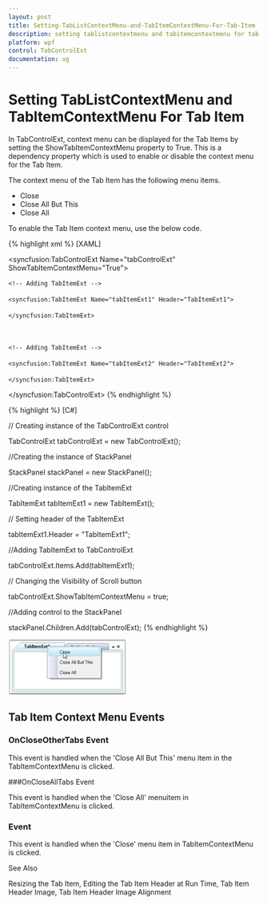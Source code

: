```yaml
---
layout: post
title: Setting-TabListContextMenu-and-TabItemContextMenu-For-Tab-Item
description: setting tablistcontextmenu and tabitemcontextmenu for tab item
platform: wpf
control: TabControlExt
documentation: ug
---
```


# Setting TabListContextMenu and TabItemContextMenu For Tab Item

In TabControlExt, context menu can be displayed for the Tab Items by setting the ShowTabItemContextMenu property to True. This is a dependency property which is used to enable or disable the context menu for the Tab Item.

The context menu of the Tab Item has the following menu items.

* Close
* Close All But This
* Close All



To enable the Tab Item context menu, use the below code.


{% highlight xml %}
[XAML]



<!-- Adding TabControlExt  -->

<syncfusion:TabControlExt Name="tabControlExt" ShowTabItemContextMenu="True">



    <!-- Adding TabItemExt -->

    <syncfusion:TabItemExt Name="tabItemExt1" Header="TabItemExt1">

    </syncfusion:TabItemExt>



    <!-- Adding TabItemExt -->

    <syncfusion:TabItemExt Name="tabItemExt2" Header="TabItemExt2">

    </syncfusion:TabItemExt>

</syncfusion:TabControlExt>
{% endhighlight %}

{% highlight  %}
[C#]



// Creating instance of the TabControlExt control

TabControlExt tabControlExt = new TabControlExt();



//Creating the instance of StackPanel

StackPanel stackPanel = new StackPanel();



//Creating instance of the TabItemExt 

TabItemExt tabItemExt1 = new TabItemExt();



// Setting header of the TabItemExt

tabItemExt1.Header = "TabItemExt1";



//Adding TabItemExt to TabControlExt

tabControlExt.Items.Add(tabItemExt1);            



// Changing the Visibility of Scroll button 

tabControlExt.ShowTabItemContextMenu = true; 



//Adding control to the StackPanel

stackPanel.Children.Add(tabControlExt);
{% endhighlight %}


![](Setting-TabListContextMenu-and-TabItemContextMenu-For-Tab-Item_images/Setting-TabListContextMenu-and-TabItemContextMenu-For-Tab-Item_img1.jpeg)





## Tab Item Context Menu Events

###  OnCloseOtherTabs Event

This event is handled when the 'Close All But This' menu item in the TabItemContextMenu is clicked.

###OnCloseAllTabs Event

This event is handled when the 'Close All' menuitem in TabItemContextMenu is clicked.

###  Event

This event is handled when the 'Close' menu item in TabItemContextMenu is clicked.

See Also

Resizing the Tab Item, Editing the Tab Item Header at Run Time, Tab Item Header Image, Tab Item Header Image Alignment

